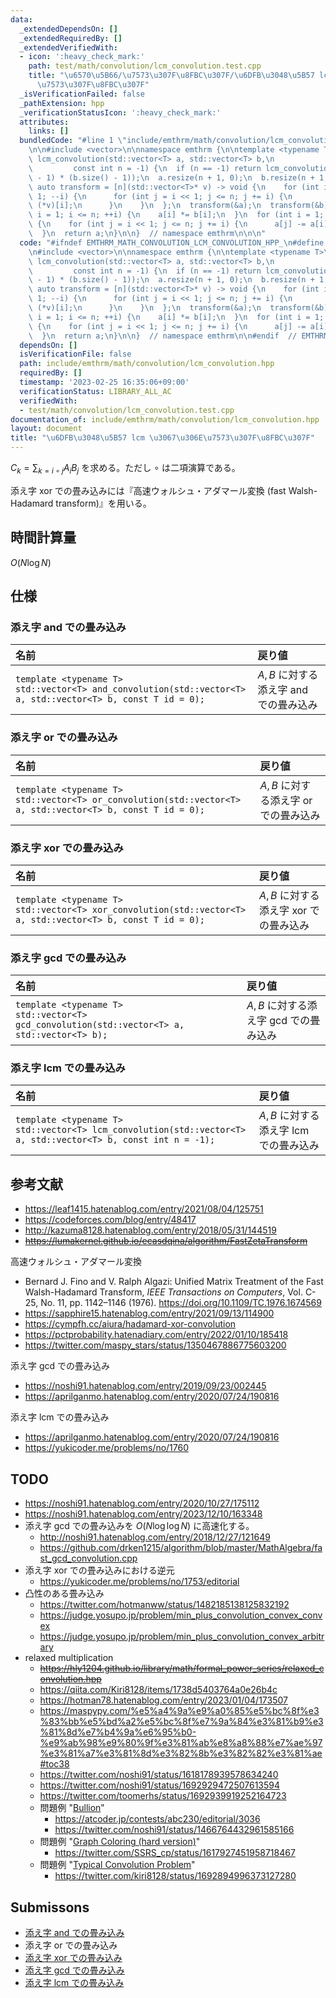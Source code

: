 ```yaml
---
data:
  _extendedDependsOn: []
  _extendedRequiredBy: []
  _extendedVerifiedWith:
  - icon: ':heavy_check_mark:'
    path: test/math/convolution/lcm_convolution.test.cpp
    title: "\u6570\u5B66/\u7573\u307F\u8FBC\u307F/\u6DFB\u3048\u5B57 lcm \u3067\u306E\
      \u7573\u307F\u8FBC\u307F"
  _isVerificationFailed: false
  _pathExtension: hpp
  _verificationStatusIcon: ':heavy_check_mark:'
  attributes:
    links: []
  bundledCode: "#line 1 \"include/emthrm/math/convolution/lcm_convolution.hpp\"\n\n\
    \n\n#include <vector>\n\nnamespace emthrm {\n\ntemplate <typename T>\nstd::vector<T>\
    \ lcm_convolution(std::vector<T> a, std::vector<T> b,\n                      \
    \         const int n = -1) {\n  if (n == -1) return lcm_convolution(a, b, (a.size()\
    \ - 1) * (b.size() - 1));\n  a.resize(n + 1, 0);\n  b.resize(n + 1, 0);\n  const\
    \ auto transform = [n](std::vector<T>* v) -> void {\n    for (int i = n; i >=\
    \ 1; --i) {\n      for (int j = i << 1; j <= n; j += i) {\n        (*v)[j] +=\
    \ (*v)[i];\n      }\n    }\n  };\n  transform(&a);\n  transform(&b);\n  for (int\
    \ i = 1; i <= n; ++i) {\n    a[i] *= b[i];\n  }\n  for (int i = 1; i <= n; ++i)\
    \ {\n    for (int j = i << 1; j <= n; j += i) {\n      a[j] -= a[i];\n    }\n\
    \  }\n  return a;\n}\n\n}  // namespace emthrm\n\n\n"
  code: "#ifndef EMTHRM_MATH_CONVOLUTION_LCM_CONVOLUTION_HPP_\n#define EMTHRM_MATH_CONVOLUTION_LCM_CONVOLUTION_HPP_\n\
    \n#include <vector>\n\nnamespace emthrm {\n\ntemplate <typename T>\nstd::vector<T>\
    \ lcm_convolution(std::vector<T> a, std::vector<T> b,\n                      \
    \         const int n = -1) {\n  if (n == -1) return lcm_convolution(a, b, (a.size()\
    \ - 1) * (b.size() - 1));\n  a.resize(n + 1, 0);\n  b.resize(n + 1, 0);\n  const\
    \ auto transform = [n](std::vector<T>* v) -> void {\n    for (int i = n; i >=\
    \ 1; --i) {\n      for (int j = i << 1; j <= n; j += i) {\n        (*v)[j] +=\
    \ (*v)[i];\n      }\n    }\n  };\n  transform(&a);\n  transform(&b);\n  for (int\
    \ i = 1; i <= n; ++i) {\n    a[i] *= b[i];\n  }\n  for (int i = 1; i <= n; ++i)\
    \ {\n    for (int j = i << 1; j <= n; j += i) {\n      a[j] -= a[i];\n    }\n\
    \  }\n  return a;\n}\n\n}  // namespace emthrm\n\n#endif  // EMTHRM_MATH_CONVOLUTION_LCM_CONVOLUTION_HPP_\n"
  dependsOn: []
  isVerificationFile: false
  path: include/emthrm/math/convolution/lcm_convolution.hpp
  requiredBy: []
  timestamp: '2023-02-25 16:35:06+09:00'
  verificationStatus: LIBRARY_ALL_AC
  verifiedWith:
  - test/math/convolution/lcm_convolution.test.cpp
documentation_of: include/emthrm/math/convolution/lcm_convolution.hpp
layout: document
title: "\u6DFB\u3048\u5B57 lcm \u3067\u306E\u7573\u307F\u8FBC\u307F"
---
```


$C_k = \sum_{k = i \circ j} A_i B_j$ を求める。ただし $\circ$ は二項演算である。

添え字 xor での畳み込みには『高速ウォルシュ・アダマール変換 (fast Walsh-Hadamard transform)』を用いる。


## 時間計算量

$O(N\log{N})$


## 仕様

### 添え字 and での畳み込み

|名前|戻り値|
|:--|:--|
|`template <typename T>`<br>`std::vector<T> and_convolution(std::vector<T> a, std::vector<T> b, const T id = 0);`|$A, B$ に対する添え字 and での畳み込み|


### 添え字 or での畳み込み

|名前|戻り値|
|:--|:--|
|`template <typename T>`<br>`std::vector<T> or_convolution(std::vector<T> a, std::vector<T> b, const T id = 0);`|$A, B$ に対する添え字 or での畳み込み|


### 添え字 xor での畳み込み

|名前|戻り値|
|:--|:--|
|`template <typename T>`<br>`std::vector<T> xor_convolution(std::vector<T> a, std::vector<T> b, const T id = 0);`|$A, B$ に対する添え字 xor での畳み込み|


### 添え字 gcd での畳み込み

|名前|戻り値|
|:--|:--|
|`template <typename T>`<br>`std::vector<T> gcd_convolution(std::vector<T> a, std::vector<T> b);`|$A, B$ に対する添え字 gcd での畳み込み|


### 添え字 lcm での畳み込み

|名前|戻り値|
|:--|:--|
|`template <typename T>`<br>`std::vector<T> lcm_convolution(std::vector<T> a, std::vector<T> b, const int n = -1);`|$A, B$ に対する添え字 lcm での畳み込み|


## 参考文献

- https://leaf1415.hatenablog.com/entry/2021/08/04/125751
- https://codeforces.com/blog/entry/48417
- http://kazuma8128.hatenablog.com/entry/2018/05/31/144519
- ~~https://lumakernel.github.io/ecasdqina/algorithm/FastZetaTransform~~

高速ウォルシュ・アダマール変換
- Bernard J. Fino and V. Ralph Algazi: Unified Matrix Treatment of the Fast Walsh-Hadamard Transform, *IEEE Transactions on Computers*, Vol. C-25, No. 11, pp. 1142–1146 (1976). https://doi.org/10.1109/TC.1976.1674569
- https://sapphire15.hatenablog.com/entry/2021/09/13/114900
- https://cympfh.cc/aiura/hadamard-xor-convolution
- https://pctprobability.hatenadiary.com/entry/2022/01/10/185418
- https://twitter.com/maspy_stars/status/1350467886775603200

添え字 gcd での畳み込み
- https://noshi91.hatenablog.com/entry/2019/09/23/002445
- https://aprilganmo.hatenablog.com/entry/2020/07/24/190816

添え字 lcm での畳み込み
- https://aprilganmo.hatenablog.com/entry/2020/07/24/190816
- https://yukicoder.me/problems/no/1760


## TODO

- https://noshi91.hatenablog.com/entry/2020/10/27/175112
- https://noshi91.hatenablog.com/entry/2023/12/10/163348
- 添え字 gcd での畳み込みを $O(N\log{\log{N}})$ に高速化する。
  - http://noshi91.hatenablog.com/entry/2018/12/27/121649
  - https://github.com/drken1215/algorithm/blob/master/MathAlgebra/fast_gcd_convolution.cpp
- 添え字 xor での畳み込みにおける逆元
  - https://yukicoder.me/problems/no/1753/editorial
- 凸性のある畳み込み
  - https://twitter.com/hotmanww/status/1482185138125832192
  - https://judge.yosupo.jp/problem/min_plus_convolution_convex_convex
  - https://judge.yosupo.jp/problem/min_plus_convolution_convex_arbitrary
- relaxed multiplication
  - ~~https://hly1204.github.io/library/math/formal_power_series/relaxed_convolution.hpp~~
  - https://qiita.com/Kiri8128/items/1738d5403764a0e26b4c
  - https://hotman78.hatenablog.com/entry/2023/01/04/173507
  - https://maspypy.com/%e5%a4%9a%e9%a0%85%e5%bc%8f%e3%83%bb%e5%bd%a2%e5%bc%8f%e7%9a%84%e3%81%b9%e3%81%8d%e7%b4%9a%e6%95%b0-%e9%ab%98%e9%80%9f%e3%81%ab%e8%a8%88%e7%ae%97%e3%81%a7%e3%81%8d%e3%82%8b%e3%82%82%e3%81%ae#toc38
  - https://twitter.com/noshi91/status/1618178939578634240
  - https://twitter.com/noshi91/status/1692929472507613594
  - https://twitter.com/toomerhs/status/1692939919252164723
  - 問題例 "[Bullion](https://atcoder.jp/contests/abc230/tasks/abc230_h)"
    - https://atcoder.jp/contests/abc230/editorial/3036
    - https://twitter.com/noshi91/status/1466764432961585166
  - 問題例 "[Graph Coloring (hard version)](https://codeforces.com/contest/1792/problem/F2)"
    - https://twitter.com/SSRS_cp/status/1617927451958718467
  - 問題例 "[Typical Convolution Problem](https://atcoder.jp/contests/abc315/tasks/abc315_h)"
    - https://twitter.com/kiri8128/status/1692894996373127280


## Submissons

- [添え字 and での畳み込み](https://judge.yosupo.jp/submission/32176)
- 添え字 or での畳み込み
- [添え字 xor での畳み込み](https://judge.yosupo.jp/submission/32459)
- [添え字 gcd での畳み込み](https://judge.yosupo.jp/submission/79257)
- [添え字 lcm での畳み込み](https://judge.yosupo.jp/submission/79261)
